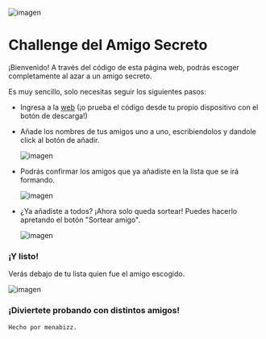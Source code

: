 ![imagen](https://i.imgur.com/8aZ1rEa.png)  

# Challenge del Amigo Secreto

¡Bienvenido! A través del código de esta página web, podrás escoger completamente al azar a un amigo secreto.

Es muy sencillo, solo necesitas seguir los siguientes pasos:
* Ingresa a la [web](https://menabizz.github.io/challenge-amigo-secreto) (¡o prueba el código desde tu propio dispositivo con el botón de descarga!)
* Añade los nombres de tus amigos uno a uno, escribiendolos y dandole click al botón de añadir.
  
   ![imagen](https://i.imgur.com/9iYkfrU.png)  

* Podrás confirmar los amigos que ya añadiste en la lista que se irá formando.
  
   ![imagen](https://i.imgur.com/2spVZS5.png)


* ¿Ya añadiste a todos? ¡Ahora solo queda sortear! Puedes hacerlo apretando el botón "Sortear amigo".

   ![imagen](https://i.imgur.com/hiK1w1Q.png)  

 ### ¡Y listo!
 Verás debajo de tu lista quien fue el amigo escogido. 

   ![imagen]( https://i.imgur.com/KOs8Th2.png)  

### ¡Diviertete probando con distintos amigos!

``` Hecho por menabizz. ```



